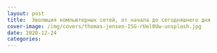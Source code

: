 ```yaml
---
layout: post
title:  Эволюция компьютерных сетей, от начала до сегодняшнего дня
cover-image: /img/covers/thomas-jensen-ISG-rUel0Uw-unsplash.jpg
date: 2020-12-24
categories: 
---
```


